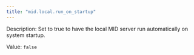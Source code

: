 ```yaml
---
title: "mid.local.run_on_startup"
---
```


Description: Set to true to have the local MID server run automatically on system startup.

Value: `false`
